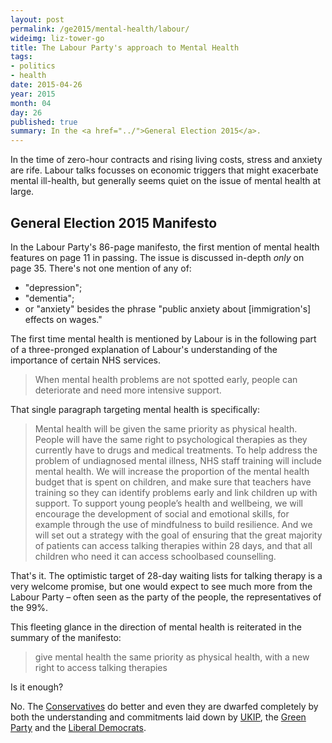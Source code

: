 ```yaml
---
layout: post
permalink: /ge2015/mental-health/labour/
wideimg: liz-tower-go
title: The Labour Party's approach to Mental Health
tags:
- politics
- health
date: 2015-04-26
year: 2015
month: 04
day: 26
published: true
summary: In the <a href="../">General Election 2015</a>.
---
```


In the time of zero-hour contracts and rising living costs,
stress and anxiety are rife.
Labour talks focusses on economic triggers that might exacerbate mental ill-health,
but generally seems quiet on the issue of mental health at large.

## General Election 2015 Manifesto

In the Labour Party's 86-page manifesto, the first mention of mental health features on page 11 in passing.
The issue is discussed in-depth *only* on page 35.
There's not one mention of any of:

* "depression";
* "dementia";
* or "anxiety" besides the phrase "public anxiety about [immigration's] effects on wages."

The first time mental health is mentioned by Labour is in the following part of a three-pronged explanation of Labour's understanding of the importance of certain NHS services.

<blockquote>When mental health problems are not spotted early,
people can deteriorate and need more intensive support.</blockquote>

That single paragraph targeting mental health is specifically:

<blockquote>Mental health will be given the same priority as physical health. People will
have the same right to psychological therapies as they currently have to drugs
and medical treatments. To help address the problem of undiagnosed mental
illness, NHS staff training will include mental health. We will increase the
proportion of the mental health budget that is spent on children, and make
sure that teachers have training so they can identify problems early and link
children up with support. To support young people’s health and wellbeing, we
will encourage the development of social and emotional skills, for example
through the use of mindfulness to build resilience. And we will set out a strategy
with the goal of ensuring that the great majority of patients can access talking
therapies within 28 days, and that all children who need it can access schoolbased
counselling.</blockquote>

That's it.
The optimistic target of 28-day waiting lists for talking therapy is a very welcome promise,
but one would expect to see much more from the Labour Party – often seen as the party of the people,
the representatives of the 99%.

This fleeting glance in the direction of mental health is reiterated in the summary of the manifesto:
<blockquote>give mental health the same priority as physical health, with a new right to
access talking therapies</blockquote>

Is it enough?

No. The [Conservatives](../conservative) do better and even they are dwarfed completely by both the understanding and commitments laid down by [UKIP](../ukip), the [Green Party](../green) and the [Liberal Democrats](../libdem).